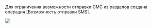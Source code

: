 Для ограничения возможности отправки СМС из разделов создана операция [Возможность отправки SMS].

![](https://samarasoft.com/wp-content/uploads/2023/11/%D0%B2%D0%BE%D0%B7%D0%BC%D0%BE%D0%B6%D0%BD%D0%BE%D1%81%D1%82%D1%8C-%D0%BE%D1%82%D0%BF%D1%80%D0%B0%D0%B2%D0%BA%D0%B8-%D1%81%D0%BC%D1%81-1024x395.png)
